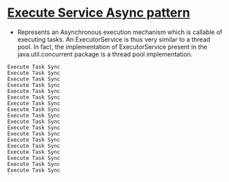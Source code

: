 [Execute Service Async pattern](http://docs.oracle.com/javase/7/docs/api/java/util/concurrent/ThreadPoolExecutor.html)
=================

* Represents an Asynchronous execution mechanism which is callable of executing tasks. 
  An ExecutorService is thus very similar to a thread pool. In fact, the implementation of ExecutorService present 
  in the java.util.concurrent package is a thread pool implementation.


```
Execute Task Sync  
Execute Task Sync  
Execute Task Sync  
Execute Task Sync  
Execute Task Sync  
Execute Task Sync  
Execute Task Sync  
Execute Task Sync  
Execute Task Sync  
Execute Task Sync  
Execute Task Sync  
Execute Task Sync  
Execute Task Sync  
Execute Task Sync  
Execute Task Sync  
Execute Task Sync  
Execute Task Sync  
Execute Task Sync  
``